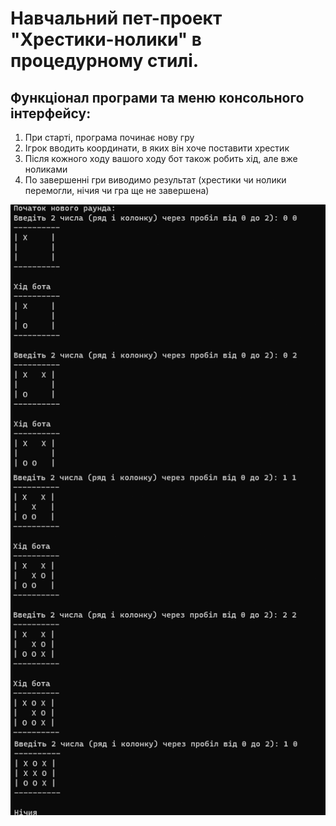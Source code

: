 <h1>Навчальний пет-проект "Хрестики-нолики" в процедурному стилі.</h1>
<h2>Функціонал програми та меню консольного інтерфейсу:</h2>
<ol>
<li>При старті, програма починає нову гру</li>
<li>Ігрок вводить координати, в яких він хоче поставити хрестик</li>
<li>Після кожного ходу вашого ходу бот також робить хід, але вже ноликами</li>
<li>По завершенні гри виводимо результат (хрестики чи нолики перемогли, нічия чи гра ще не завершена)</li>
</ol>
<img src="\res\picture.png"/>